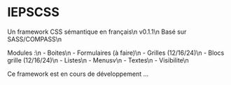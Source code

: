IEPSCSS
=======

Un framework CSS sémantique en français\n
v0.1.1\n
Basé sur SASS/COMPASS\n

Modules :\n
    - Boites\n
    - Formulaires (à faire)\n
    - Grilles (12/16/24)\n
    - Blocs grille (12/16/24)\n
    - Listes\n
    - Menusv\n
    - Textes\n
    - Visibilite\n

Ce framework est en cours de développement ...
